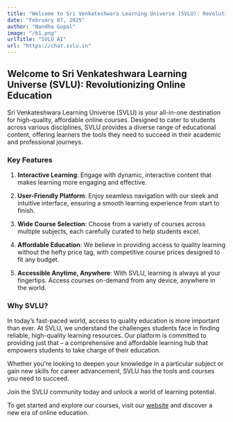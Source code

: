 ```yaml
---
title: "Welcome to Sri Venkateshwara Learning Universe (SVLU): Revolutionizing Online Education"
date: "February 07, 2025"
author: "Nandha Gopal"
image: "/b1.png"
urlTitle: "SVLU AI"
url: "https://chat.svlu.in"
---
```


## Welcome to Sri Venkateshwara Learning Universe (SVLU): Revolutionizing Online Education

Sri Venkateshwara Learning Universe (SVLU) is your all-in-one destination for high-quality, affordable online courses. Designed to cater to students across various disciplines, SVLU provides a diverse range of educational content, offering learners the tools they need to succeed in their academic and professional journeys.

### Key Features

1. **Interactive Learning**: Engage with dynamic, interactive content that makes learning more engaging and effective.

2. **User-Friendly Platform**: Enjoy seamless navigation with our sleek and intuitive interface, ensuring a smooth learning experience from start to finish.

3. **Wide Course Selection**: Choose from a variety of courses across multiple subjects, each carefully curated to help students excel.

4. **Affordable Education**: We believe in providing access to quality learning without the hefty price tag, with competitive course prices designed to fit any budget.

5. **Accessible Anytime, Anywhere**: With SVLU, learning is always at your fingertips. Access courses on-demand from any device, anywhere in the world.

### Why SVLU?

In today’s fast-paced world, access to quality education is more important than ever. At SVLU, we understand the challenges students face in finding reliable, high-quality learning resources. Our platform is committed to providing just that – a comprehensive and affordable learning hub that empowers students to take charge of their education.

Whether you're looking to deepen your knowledge in a particular subject or gain new skills for career advancement, SVLU has the tools and courses you need to succeed.

Join the SVLU community today and unlock a world of learning potential.

To get started and explore our courses, visit our [website](https://svlu.com) and discover a new era of online education.
